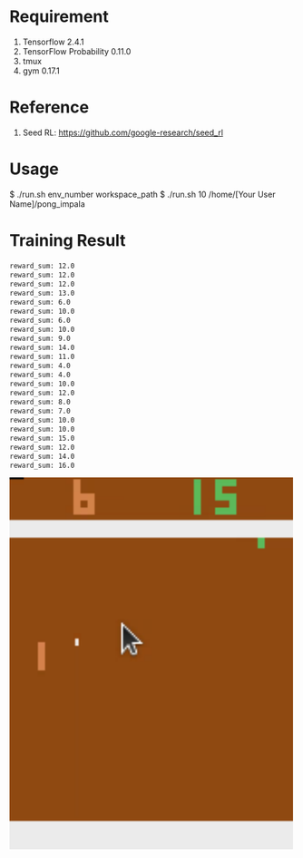 # Requirement
1. Tensorflow 2.4.1
2. TensorFlow Probability 0.11.0
3. tmux
4. gym 0.17.1

# Reference
1. Seed RL: https://github.com/google-research/seed_rl

# Usage
$ ./run.sh env_number workspace_path
$ ./run.sh 10 /home/[Your User Name]/pong_impala

# Training Result

```
reward_sum: 12.0
reward_sum: 12.0
reward_sum: 12.0
reward_sum: 13.0
reward_sum: 6.0
reward_sum: 10.0
reward_sum: 6.0
reward_sum: 10.0
reward_sum: 9.0
reward_sum: 14.0
reward_sum: 11.0
reward_sum: 4.0
reward_sum: 4.0
reward_sum: 10.0
reward_sum: 12.0
reward_sum: 8.0
reward_sum: 7.0
reward_sum: 10.0
reward_sum: 10.0
reward_sum: 15.0
reward_sum: 12.0
reward_sum: 14.0
reward_sum: 16.0
```

<img src="image/pong_impala_result.gif" width="500">
  
